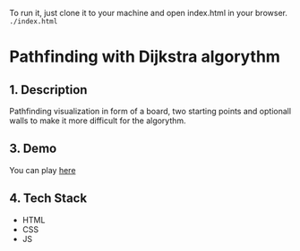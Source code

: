 To run it, just clone it to your machine and open index.html in your browser.
`./index.html`

# Pathfinding with Dijkstra algorythm

## 1. Description

Pathfinding visualization in form of a board, two starting points and optionall walls to make it more difficult for the algorythm.

## 3. Demo

You can play [here](https://dranelm.github.io/Pathfinder/)

## 4. Tech Stack

- HTML
- CSS
- JS
